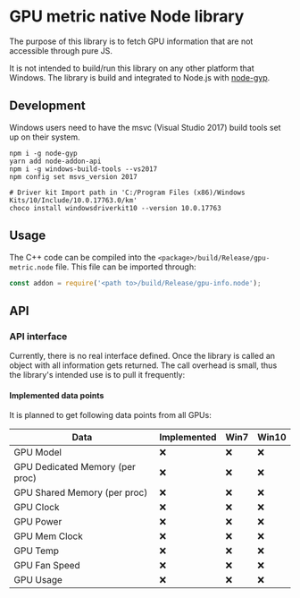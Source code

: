 # GPU metric native Node library

The purpose of this library is to fetch GPU information that are not accessible through pure JS.

It is not intended to build/run this library on any other platform that Windows. 
The library is build and integrated to Node.js with [node-gyp](https://github.com/nodejs/node-gyp).

## Development
Windows users need to have the msvc (Visual Studio 2017) build tools set up on their system.

```shell
npm i -g node-gyp
yarn add node-addon-api
npm i -g windows-build-tools --vs2017
npm config set msvs_version 2017

# Driver kit Import path in 'C:/Program Files (x86)/Windows Kits/10/Include/10.0.17763.0/km'
choco install windowsdriverkit10 --version 10.0.17763
```

## Usage
The C++ code can be compiled into the `<package>/build/Release/gpu-metric.node` file.
This file can be imported through:

```js
const addon = require('<path to>/build/Release/gpu-info.node');
```

## API

### API interface
Currently, there is no real interface defined. Once the library is called an
object with all information gets returned. The call overhead is small, thus the
library's intended use is to pull it frequently:
    
#### Implemented data points

It is planned to get following data points from all GPUs:

Data                            | Implemented | Win7 | Win10
---                             | ---         | ---  | ---
GPU Model                       |❌            |❌    |❌
GPU Dedicated Memory (per proc) |❌            |❌    |❌
GPU Shared Memory (per proc)    |❌            |❌    |❌
GPU Clock                       |❌            |❌    |❌
GPU Power                       |❌            |❌    |❌
GPU Mem Clock                   |❌            |❌    |❌
GPU Temp                        |❌            |❌    |❌
GPU Fan Speed                   |❌            |❌    |❌
GPU Usage                       |❌            |❌    |❌

